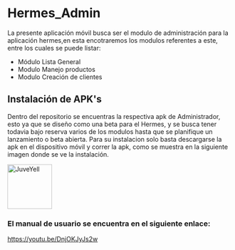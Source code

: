 # Hermes_Admin
La presente aplicación móvil busca ser el modulo de administración para la aplicación hermes,en esta encotraremos los modulos referentes a este, entre los cuales se puede listar:
- Módulo Lista General 
- Modulo Manejo productos
- Modulo Creación de clientes

## Instalación de APK's
Dentro del repositorio se encuentras la respectiva apk de Administrador, esto ya que se diseño como una beta para el Hermes, y se busca tener todavia bajo reserva varios de los modulos hasta que se planifique un lanzamiento o beta abierta.
Para su instalacion solo basta descargarse la apk en el dispositivo móvil y correr la apk, como se muestra en la siguiente imagen donde se ve la instalación.
<div>
<p style = 'text-align:center, margin:30'>
<img src="https://user-images.githubusercontent.com/88470677/222253347-e0e95483-90a3-4049-b84c-b8261c9fbacb.png" alt="JuveYell" width="100px">
</p>
</div>

### El manual de usuario se encuentra en el siguiente enlace:
https://youtu.be/DnjOKJyJs2w
